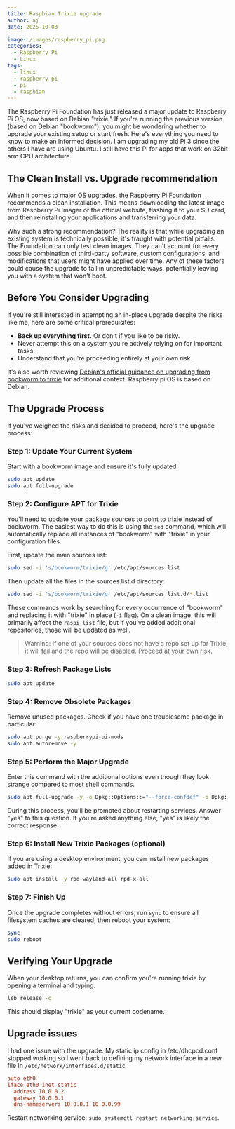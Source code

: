 ```yaml
---
title: Raspbian Trixie upgrade
author: aj
date: 2025-10-03

image: /images/raspberry_pi.png
categories:
  - Raspberry Pi
  - Linux
tags:
  - linux
  - raspberry pi
  - pi
  - raspbian
---
```


The Raspberry Pi Foundation has just released a major update to Raspberry Pi OS, now based on Debian "trixie." If you're running the previous version (based on Debian "bookworm"), you might be wondering whether to upgrade your existing setup or start fresh. Here's everything you need to know to make an informed decision. I am upgrading my old Pi 3 since the others I have are using Ubuntu. I still have this Pi for apps that work on 32bit arm CPU architecture.

## The Clean Install vs. Upgrade recommendation

When it comes to major OS upgrades, the Raspberry Pi Foundation recommends a clean installation. This means downloading the latest image from Raspberry Pi Imager or the official website, flashing it to your SD card, and then reinstalling your applications and transferring your data.

Why such a strong recommendation? The reality is that while upgrading an existing system is technically possible, it's fraught with potential pitfalls. The Foundation can only test clean images. They can't account for every possible combination of third-party software, custom configurations, and modifications that users might have applied over time. Any of these factors could cause the upgrade to fail in unpredictable ways, potentially leaving you with a system that won't boot.

## Before You Consider Upgrading

If you're still interested in attempting an in-place upgrade despite the risks like me, here are some critical prerequisites:

- **Back up everything first.** Or don't if you like to be risky.
- Never attempt this on a system you're actively relying on for important tasks.
- Understand that you're proceeding entirely at your own risk.

It's also worth reviewing [Debian's official guidance on upgrading from bookworm to trixie][1] for additional context. Raspberry pi OS is based on Debian.

## The Upgrade Process

If you've weighed the risks and decided to proceed, here's the upgrade process:

### Step 1: Update Your Current System

Start with a bookworm image and ensure it's fully updated:

```bash
sudo apt update
sudo apt full-upgrade
```

### Step 2: Configure APT for Trixie

You'll need to update your package sources to point to trixie instead of bookworm. The easiest way to do this is using the `sed` command, which will automatically replace all instances of "bookworm" with "trixie" in your configuration files.

First, update the main sources list:

```bash
sudo sed -i 's/bookworm/trixie/g' /etc/apt/sources.list
```

Then update all the files in the sources.list.d directory:

```bash
sudo sed -i 's/bookworm/trixie/g' /etc/apt/sources.list.d/*.list
```

These commands work by searching for every occurrence of "bookworm" and replacing it with "trixie" in place (`-i` flag). On a clean image, this will primarily affect the `raspi.list` file, but if you've added additional repositories, those will be updated as well.

>Warning: If one of your sources does not have a repo set up for Trixie, it will fail and the repo will be disabled. Proceed at your own risk.

### Step 3: Refresh Package Lists

```bash
sudo apt update
```

### Step 4: Remove Obsolete Packages

Remove unused packages. Check if you have one troublesome package in particular:

```bash
sudo apt purge -y raspberrypi-ui-mods
sudo apt autoremove -y
```

### Step 5: Perform the Major Upgrade

Enter this command with the additional options even though they look strange compared to most shell commands.

```bash
sudo apt full-upgrade -y -o Dpkg::Options::="--force-confdef" -o Dpkg::Options::="--force-confnew" --purge --auto-remove
```

During this process, you'll be prompted about restarting services. Answer "yes" to this question. If you're asked anything else, "yes" is likely the correct response.

### Step 6: Install New Trixie Packages (optional)

If you are using a desktop environment, you can install new packages added in Trixie:

```bash
sudo apt install -y rpd-wayland-all rpd-x-all
```

### Step 7: Finish Up

Once the upgrade completes without errors, run `sync` to ensure all filesystem caches are cleared, then reboot your system:

```bash
sync
sudo reboot
```

## Verifying Your Upgrade

When your desktop returns, you can confirm you're running trixie by opening a terminal and typing:

```bash
lsb_release -c
```

This should display "trixie" as your current codename.

## Upgrade issues

I had one issue with the upgrade. My static ip config in /etc/dhcpcd.conf stopped working so I went back to defining my network interface in a new file in `/etc/network/interfaces.d/static`

```conf
auto eth0
iface eth0 inet static
  address 10.0.0.2
  gateway 10.0.0.1
  dns-nameservers 10.0.0.1 10.0.0.99
```

Restart networking service: `sudo systemctl restart networking.service`.

 [1]: https://www.debian.org/releases/trixie/